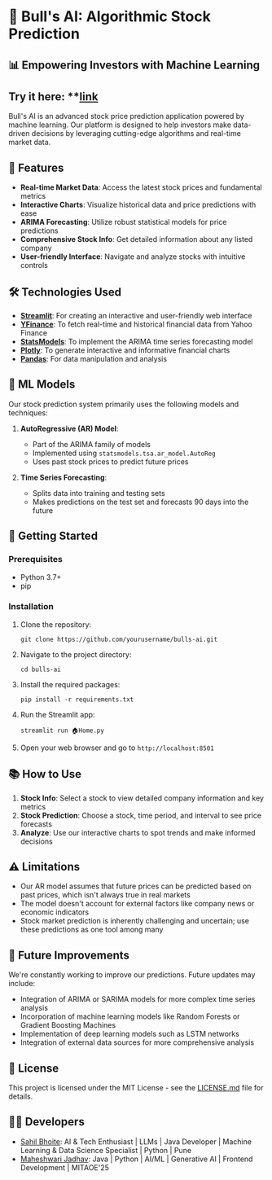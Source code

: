 # 🐂 Bull's AI: Algorithmic Stock Prediction

## 📊 Empowering Investors with Machine Learning

## Try it here: **[link](https://bullai.streamlit.app)

Bull's AI is an advanced stock price prediction application powered by machine learning. Our platform is designed to help investors make data-driven decisions by leveraging cutting-edge algorithms and real-time market data.


## 🌟 Features

- **Real-time Market Data**: Access the latest stock prices and fundamental metrics
- **Interactive Charts**: Visualize historical data and price predictions with ease
- **ARIMA Forecasting**: Utilize robust statistical models for price predictions
- **Comprehensive Stock Info**: Get detailed information about any listed company
- **User-friendly Interface**: Navigate and analyze stocks with intuitive controls

## 🛠️ Technologies Used

- **[Streamlit](https://streamlit.io/)**: For creating an interactive and user-friendly web interface
- **[YFinance](https://pypi.org/project/yfinance/)**: To fetch real-time and historical financial data from Yahoo Finance
- **[StatsModels](https://www.statsmodels.org/)**: To implement the ARIMA time series forecasting model
- **[Plotly](https://plotly.com/)**: To generate interactive and informative financial charts
- **[Pandas](https://pandas.pydata.org/)**: For data manipulation and analysis

## 🧠 ML Models

Our stock prediction system primarily uses the following models and techniques:

1. **AutoRegressive (AR) Model**: 
   - Part of the ARIMA family of models
   - Implemented using `statsmodels.tsa.ar_model.AutoReg`
   - Uses past stock prices to predict future prices

2. **Time Series Forecasting**:
   - Splits data into training and testing sets
   - Makes predictions on the test set and forecasts 90 days into the future

## 🚀 Getting Started

### Prerequisites

- Python 3.7+
- pip

### Installation

1. Clone the repository:
   ```
   git clone https://github.com/yourusername/bulls-ai.git
   ```

2. Navigate to the project directory:
   ```
   cd bulls-ai
   ```

3. Install the required packages:
   ```
   pip install -r requirements.txt
   ```

4. Run the Streamlit app:
   ```
   streamlit run 🏠Home.py
   ```

5. Open your web browser and go to `http://localhost:8501`

## 📚 How to Use

1. **Stock Info**: Select a stock to view detailed company information and key metrics
2. **Stock Prediction**: Choose a stock, time period, and interval to see price forecasts
3. **Analyze**: Use our interactive charts to spot trends and make informed decisions

## ⚠️ Limitations

- Our AR model assumes that future prices can be predicted based on past prices, which isn't always true in real markets
- The model doesn't account for external factors like company news or economic indicators
- Stock market prediction is inherently challenging and uncertain; use these predictions as one tool among many

## 🔮 Future Improvements

We're constantly working to improve our predictions. Future updates may include:

- Integration of ARIMA or SARIMA models for more complex time series analysis
- Incorporation of machine learning models like Random Forests or Gradient Boosting Machines
- Implementation of deep learning models such as LSTM networks
- Integration of external data sources for more comprehensive analysis


## 📄 License

This project is licensed under the MIT License - see the [LICENSE.md](LICENSE.md) file for details.

## 👨‍💻 Developers

- [Sahil Bhoite](https://www.linkedin.com/in/sahil-bhoite/): AI & Tech Enthusiast | LLMs | Java Developer | Machine Learning & Data Science Specialist | Python | Pune
- [Maheshwari Jadhav](https://www.linkedin.com/in/maheshwari-jadhav/): Java | Python | AI/ML | Generative AI | Frontend Development | MITAOE'25

